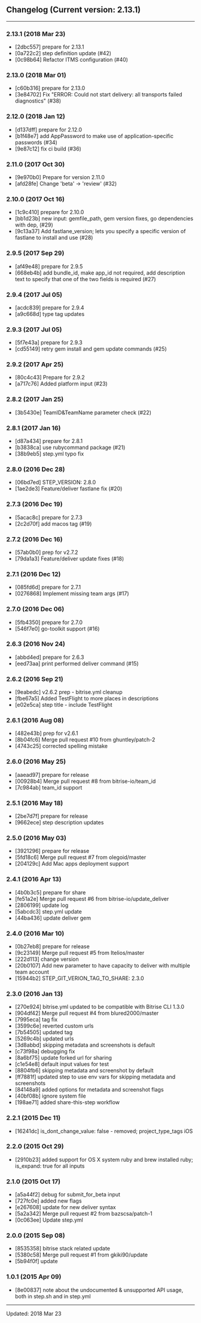 ## Changelog (Current version: 2.13.1)

-----------------

### 2.13.1 (2018 Mar 23)

* [2dbc557] prepare for 2.13.1
* [0a722c2] step definition update (#42)
* [0c98b64] Refactor ITMS configuration (#40)

### 2.13.0 (2018 Mar 01)

* [c60b316] prepare for 2.13.0
* [3e84702] Fix "ERROR: Could not start delivery: all transports failed diagnostics" (#38)

### 2.12.0 (2018 Jan 12)

* [d137dff] prepare for 2.12.0
* [b1f48e7] add AppPassword to make use of application-specific passwords (#34)
* [9e87c12] fix ci build (#36)

### 2.11.0 (2017 Oct 30)

* [9e970b0] Prepare for version 2.11.0
* [afd28fe] Change 'beta' -> 'review' (#32)

### 2.10.0 (2017 Oct 16)

* [1c9c410] prepare for 2.10.0
* [bb1d23b] new input: gemfile_path, gem version fixes, go dependencies with dep, (#29)
* [9c13a37] Add fastlane_version; lets you specify a specific version of fastlane to install and use (#28)

### 2.9.5 (2017 Sep 29)

* [af49e48] prepare for 2.9.5
* [668eb4b] add bundle_id, make app_id not required, add description text to specify that one of the two fields is required (#27)

### 2.9.4 (2017 Jul 05)

* [acdc839] prepare for 2.9.4
* [a9c668d] type tag updates

### 2.9.3 (2017 Jul 05)

* [5f7e43a] prepare for 2.9.3
* [cd55149] retry gem install and gem update commands (#25)

### 2.9.2 (2017 Apr 25)

* [80c4c43] Prepare for 2.9.2
* [a717c76] Added platform input (#23)

### 2.8.2 (2017 Jan 25)

* [3b5430e] TeamID&TeamName parameter check (#22)

### 2.8.1 (2017 Jan 16)

* [d87a434] prepare for 2.8.1
* [b3838ca] use rubycommand package (#21)
* [38b9eb5] step.yml typo fix

### 2.8.0 (2016 Dec 28)

* [06bd7ed] STEP_VERSION: 2.8.0
* [1ae2de3] Feature/deliver fastlane fix (#20)

### 2.7.3 (2016 Dec 19)

* [5acac8c] prepare for 2.7.3
* [2c2d70f] add macos tag (#19)

### 2.7.2 (2016 Dec 16)

* [57ab0b0] prep for v2.7.2
* [79da1a3] Feature/deliver update fixes (#18)

### 2.7.1 (2016 Dec 12)

* [085fd6d] prepare for 2.7.1
* [0276868] Implement missing team args (#17)

### 2.7.0 (2016 Dec 06)

* [5fb4350] prepare for 2.7.0
* [546f7e0] go-toolkit support (#16)

### 2.6.3 (2016 Nov 24)

* [abbd4ed] prepare for 2.6.3
* [eed73aa] print performed deliver command (#15)

### 2.6.2 (2016 Sep 21)

* [9eabedc] v2.6.2 prep - bitrise.yml cleanup
* [fbe67a5] Added TestFlight to more places in descriptions
* [e02e5ca] step title - include TestFlight

### 2.6.1 (2016 Aug 08)

* [482e43b] prep for v2.6.1
* [8b04fc6] Merge pull request #10 from ghuntley/patch-2
* [4743c25] corrected spelling mistake

### 2.6.0 (2016 May 25)

* [aaead97] prepare for release
* [00928b4] Merge pull request #8 from bitrise-io/team_id
* [7c984ab] team_id support

### 2.5.1 (2016 May 18)

* [2be7d7f] prepare for release
* [9662ece] step description updates

### 2.5.0 (2016 May 03)

* [3921296] prepare for release
* [5fd18c6] Merge pull request #7 from olegoid/master
* [204129c] Add Mac apps deployment support

### 2.4.1 (2016 Apr 13)

* [4b0b3c5] prepare for share
* [fe51a2e] Merge pull request #6 from bitrise-io/update_deliver
* [2806199] update log
* [5abcdc3] step.yml update
* [44ba436] update deliver gem

### 2.4.0 (2016 Mar 10)

* [0b27eb8] prepare for release
* [9c23149] Merge pull request #5 from Itelios/master
* [222d113] change version
* [20b0107] Add new parameter to have capacity to deliver with multiple team account
* [15944b2] STEP_GIT_VERION_TAG_TO_SHARE: 2.3.0

### 2.3.0 (2016 Jan 13)

* [270e924] bitrise.yml updated to be compatible with Bitrise CLI 1.3.0
* [904df42] Merge pull request #4 from blured2000/master
* [7995eca] tag fix
* [3599c6e] reverted custom urls
* [7b54505] updated tag
* [5269c4b] updated urls
* [3d8abbd] skipping metadata and screenshots is default
* [c73f98a] debugging fix
* [8a6bf75] update forked url for sharing
* [c1e54e8] default input values for test
* [8804fb6] skipping metadata and screenshot by default
* [ff7881f] updated step to use env vars for skipping metadata and screenshots
* [84148a9] added options for metadata and screenshot flags
* [40bf08b] ignore system file
* [198ae71] added share-this-step workflow

### 2.2.1 (2015 Dec 11)

* [16241dc] is_dont_change_value: false - removed; project_type_tags iOS

### 2.2.0 (2015 Oct 29)

* [2910b23] added support for OS X system ruby and brew installed ruby; is_expand: true for all inputs

### 2.1.0 (2015 Oct 17)

* [a5a44f2] debug for submit_for_beta input
* [727fc0e] added new flags
* [e267608] update for new deliver syntax
* [5a2a342] Merge pull request #2 from bazscsa/patch-1
* [0c063ee] Update step.yml

### 2.0.0 (2015 Sep 08)

* [8535358] bitrise stack related update
* [5380c58] Merge pull request #1 from gkiki90/update
* [5b94f0f] update

### 1.0.1 (2015 Apr 09)

* [8e00837] note about the undocumented & unsupported API usage, both in step.sh and in step.yml

-----------------

Updated: 2018 Mar 23